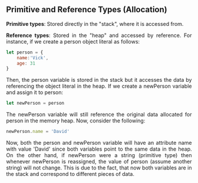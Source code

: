 <h2>Primitive and Reference Types (Allocation)</h2>

<p align = "justify">
<strong>Primitive types</strong>: Stored directly in the "stack", where it is accessed from. 
</p>
<p align = "justify">
<strong>Reference types</strong>: Stored in the "heap" and accessed by reference. For instance, if we create a person object literal as follows: 
</p>

```Javascript
let person = {
    name:'Vick',
    age: 31
}
```

<p align = "justify">
Then, the person variable is stored in the stack but it accesses the data by referencing the object literal in the heap. If we create a newPerson variable and assign it to person: 
</p>

```Javascript
let newPerson = person
```

<p align = "justify">
The newPerson variable will still reference the original data allocated for person in the memory heap. Now, consider the following:
</p>

```Javascript
newPerson.name = 'David'
```

<p align = "justify">
Now, both the person and newPerson variable will have an attribute name with value 'David' since both variables point to the same data in the heap. On the other hand, if newPerson were a string (primitive type) then whenever newPerson is reassigned, the value of person (assume another string) will not change. This is due to the fact, that now both variables are in the stack and correspond to different pieces of data.
</p>